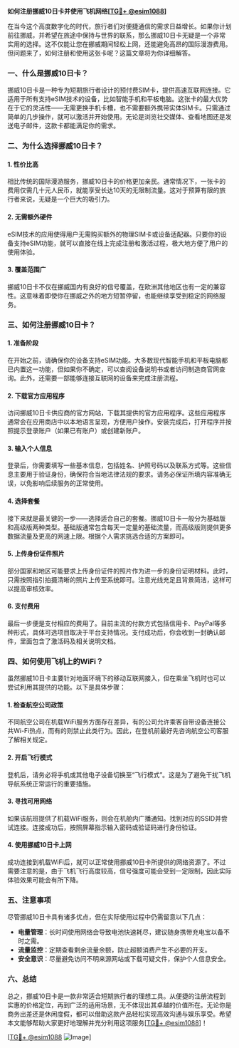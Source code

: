 **如何注册挪威10日卡并使用飞机网络[[TG💪+ @esim1088](https://t.me/s/esim1088)]**

在当今这个高度数字化的时代，旅行者们对便捷通信的需求日益增长。如果你计划前往挪威，并希望在旅途中保持与世界的联系，那么挪威10日卡无疑是一个非常实用的选择。这不仅能让您在挪威期间轻松上网，还能避免高昂的国际漫游费用。但问题来了，如何注册和使用这张卡呢？这篇文章将为你详细解答。

### 一、什么是挪威10日卡？

挪威10日卡是一种专为短期旅行者设计的预付费SIM卡，提供高速互联网连接。它适用于所有支持eSIM技术的设备，比如智能手机和平板电脑。这张卡的最大优势在于它的灵活性——无需更换手机卡槽，也不需要额外携带实体SIM卡。只需通过简单的几步操作，就可以激活并开始使用。无论是浏览社交媒体、查看地图还是发送电子邮件，这款卡都能满足你的需求。

### 二、为什么选择挪威10日卡？

#### 1. **性价比高**
   相比传统的国际漫游服务，挪威10日卡的价格更加亲民。通常情况下，一张卡的费用仅需几十元人民币，就能享受长达10天的无限制流量。这对于预算有限的旅行者来说，无疑是一个巨大的吸引力。

#### 2. **无需额外硬件**
   eSIM技术的应用使得用户无需购买额外的物理SIM卡或设备适配器。只要你的设备支持eSIM功能，就可以直接在线上完成注册和激活过程，极大地方便了用户的使用体验。

#### 3. **覆盖范围广**
   挪威10日卡不仅在挪威国内有良好的信号覆盖，在欧洲其他地区也有一定的兼容性。这意味着即使你在挪威之外的地方短暂停留，也能继续享受到稳定的网络服务。

### 三、如何注册挪威10日卡？

#### 1. **准备阶段**
   在开始之前，请确保你的设备支持eSIM功能。大多数现代智能手机和平板电脑都已内置这一功能，但如果你不确定，可以查阅设备说明书或者访问制造商官网查询。此外，还需要一部能够连接互联网的设备来完成注册流程。

#### 2. **下载官方应用程序**
   访问挪威10日卡供应商的官方网站，下载其提供的官方应用程序。这些应用程序通常会在应用商店中以本地语言呈现，方便用户操作。安装完成后，打开程序并按照提示登录账户（如果已有账户）或创建新账户。

#### 3. **输入个人信息**
   登录后，你需要填写一些基本信息，包括姓名、护照号码以及联系方式等。这些信息主要用于验证身份，确保符合当地法律法规的要求。请务必保证所填内容准确无误，以免影响后续服务的正常使用。

#### 4. **选择套餐**
   接下来就是最关键的一步——选择适合自己的套餐。挪威10日卡一般分为基础版和高级版两种类型。基础版通常包含每天一定量的基础流量，而高级版则提供更多数据流量及更高的网速上限。根据个人需求挑选合适的方案即可。

#### 5. **上传身份证件照片**
   部分国家和地区可能要求上传身份证件的照片作为进一步的身份证明材料。此时，只需按照指引拍摄清晰的照片上传至系统即可。注意光线充足且背景简洁，这样可以提高审核效率。

#### 6. **支付费用**
   最后一步便是支付相应的费用了。目前主流的付款方式包括信用卡、PayPal等多种形式，具体可选项目取决于平台支持情况。支付成功后，你会收到一封确认邮件，里面包含了激活码及相关说明文档。

### 四、如何使用飞机上的WiFi？

虽然挪威10日卡主要针对地面环境下的移动互联网接入，但在乘坐飞机时也可以尝试利用其提供的功能。以下是具体步骤：

#### 1. **检查航空公司政策**
   不同航空公司在机载WiFi服务方面存在差异，有的公司允许乘客自带设备连接公共Wi-Fi热点，而有的则禁止此类行为。因此，在登机前最好先咨询航空公司客服了解相关规定。

#### 2. **开启飞行模式**
   登机后，请务必将手机或其他电子设备切换至“飞行模式”。这是为了避免干扰飞机导航系统正常运行的重要措施。

#### 3. **寻找可用网络**
   如果该航班提供了机载WiFi服务，则会在机舱内广播通知。找到对应的SSID并尝试连接。连接成功后，按照屏幕指示输入密码或验证码进行身份验证。

#### 4. **使用挪威10日卡上网**
   成功连接到机载WiFi后，就可以正常使用挪威10日卡所提供的网络资源了。不过需要注意的是，由于飞机飞行高度较高，信号强度可能会受到一定限制，因此实际体验效果可能会有所下降。

### 五、注意事项

尽管挪威10日卡具有诸多优点，但在实际使用过程中仍需留意以下几点：

- **电量管理**：长时间使用网络会导致电池快速耗尽，建议随身携带充电宝以备不时之需。
- **流量监控**：定期查看剩余流量余额，防止超额消费产生不必要的开支。
- **安全意识**：尽量避免访问不明来源网站或下载可疑文件，保护个人信息安全。

### 六、总结

总之，挪威10日卡是一款非常适合短期旅行者的理想工具。从便捷的注册流程到实惠的价格定位，再到广泛的适用场景，无不体现出其卓越的价值所在。无论你是商务出差还是休闲度假，都可以借助这款产品轻松实现高效沟通与娱乐享受。希望本文能够帮助大家更好地理解并充分利用这项服务[[TG💪+ @esim1088](https://t.me/s/esim1088)]！

[[TG💪+ @esim1088](https://t.me/s/esim1088) ![Image](https://i.postimg.cc/4NQfJmqS/Snipaste-2025-05-13-00-14-12.png)]